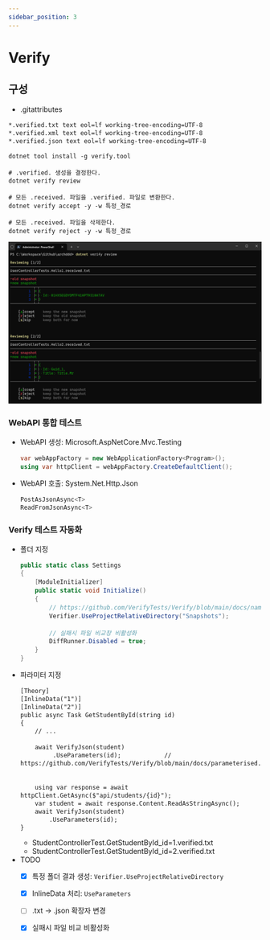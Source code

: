 ```yaml
---
sidebar_position: 3
---
```


# Verify

## 구성
- .gitattributes

```
*.verified.txt text eol=lf working-tree-encoding=UTF-8
*.verified.xml text eol=lf working-tree-encoding=UTF-8
*.verified.json text eol=lf working-tree-encoding=UTF-8
```

```shell
dotnet tool install -g verify.tool

# .verified. 생성을 결정한다.
dotnet verify review

# 모든 .received. 파일을 .verified. 파일로 변환한다.
dotnet verify accept -y -w 특정_경로

# 모든 .received. 파일을 삭제한다.
dotnet verify reject -y -w 특정_경로
```
![](./img/2024-05-06-15-54-04.png)




### WebAPI 통합 테스트
- WebAPI 생성: Microsoft.AspNetCore.Mvc.Testing
  ```cs
  var webAppFactory = new WebApplicationFactory<Program>();
  using var httpClient = webAppFactory.CreateDefaultClient();
  ```
- WebAPI 호출: System.Net.Http.Json
  ```cs
  PostAsJsonAsync<T>
  ReadFromJsonAsync<T>
  ```

### Verify 테스트 자동화
- 폴더 지정
  ```cs
  public static class Settings
  {
      [ModuleInitializer]
      public static void Initialize()
      {
          // https://github.com/VerifyTests/Verify/blob/main/docs/naming.md
          Verifier.UseProjectRelativeDirectory("Snapshots");

          // 실패시 파일 비교창 비활성화
          DiffRunner.Disabled = true;
      }
  }
  ```
- 파라미터 지정
  ```
  [Theory]
  [InlineData("1")]
  [InlineData("2")]
  public async Task GetStudentById(string id)
  {
      // ...

      await VerifyJson(student)
           .UseParameters(id);            // https://github.com/VerifyTests/Verify/blob/main/docs/parameterised.md


      using var response = await httpClient.GetAsync($"api/students/{id}");
      var student = await response.Content.ReadAsStringAsync();
      await VerifyJson(student)
          .UseParameters(id);
  }
  ```
  - StudentControllerTest.GetStudentById_id=1.verified.txt
  - StudentControllerTest.GetStudentById_id=2.verified.txt
- TODO
  - [x] 특정 폴더 결과 생성: `Verifier.UseProjectRelativeDirectory`
  - [x] InlineData 처리: `UseParameters`
  - [ ] .txt -> .json 확장자 변경
  - [x] 실패시 파일 비교 비활성화

